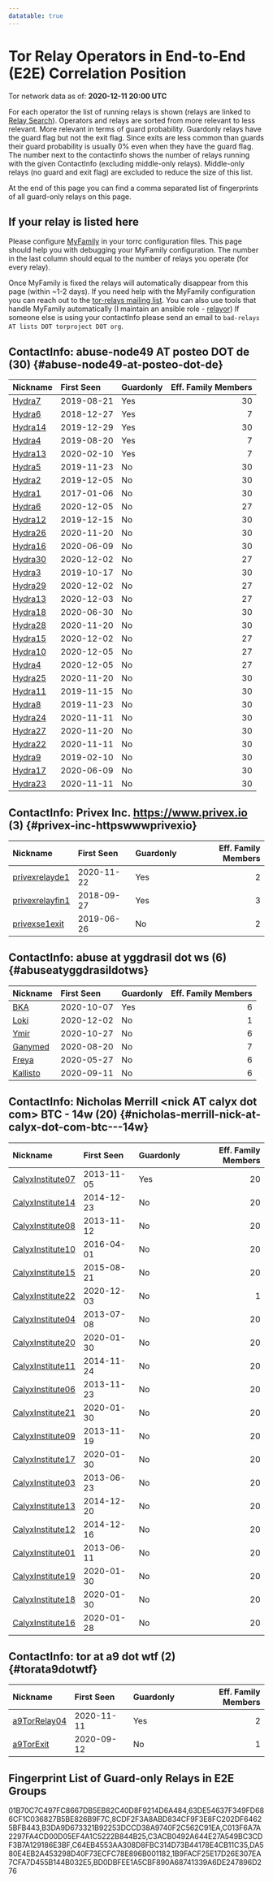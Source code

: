 ```yaml
---
datatable: true
---
```



# Tor Relay Operators in End-to-End (E2E) Correlation Position

Tor network data as of: **2020-12-11 20:00 UTC**

For each operator the list of running relays is shown (relays are linked to [Relay Search](https://metrics.torproject.org/rs.html)).
Operators and relays are sorted from more relevant to less relevant. More relevant in terms of guard probability.
Guardonly relays have the guard flag but not the exit flag.
Since exits are less common than guards their guard probability is usually 0% even when they have the guard flag.
The number next to the contactinfo shows the number of relays running with the given ContactInfo (excluding middle-only relays).
Middle-only relays (no guard and exit flag) are excluded to reduce the size of this list.

At the end of this page you can find a comma separated list of fingerprints of all guard-only relays on this page.

## If your relay is listed here
Please configure [MyFamily](https://www.torproject.org/docs/tor-manual.html.en#MyFamily) in your torrc configuration files.
This page should help you with debugging your MyFamily configuration. The number in the last column should equal to the number of
relays you operate (for every relay).

Once MyFamily is fixed the relays will automatically disappear from this page (within ~1-2 days).
If you need help with the MyFamily configuration you can reach out to the
[tor-relays mailing list](https://lists.torproject.org/cgi-bin/mailman/listinfo/tor-relays).
You can also use tools that handle MyFamily automatically (I maintain an ansible role - 
[relayor](https://medium.com/@nusenu/deploying-tor-relays-with-ansible-6612593fa34d))
If someone else is using your contactInfo please send an email to ```bad-relays AT lists DOT torproject DOT org```.


## ContactInfo: abuse-node49 AT posteo DOT de (30) {#abuse-node49-at-posteo-dot-de}

| Nickname                                                                                           | First Seen   | Guardonly   |   Eff. Family Members |
|:---------------------------------------------------------------------------------------------------|:-------------|:------------|----------------------:|
| [Hydra7](https://metrics.torproject.org/rs.html#details/C013F6A7A2297FA4CD00D05EF4A1C5222B844B25)  | 2019-08-21   | Yes         |                    30 |
| [Hydra6](https://metrics.torproject.org/rs.html#details/63DE54637F349FD686CF1C036827B5BE826B9F7C)  | 2018-12-27   | Yes         |                     7 |
| [Hydra14](https://metrics.torproject.org/rs.html#details/01B70C7C497FC8667DB5EB82C40D8F9214D6A484) | 2019-12-29   | Yes         |                    30 |
| [Hydra4](https://metrics.torproject.org/rs.html#details/B3DA9D673321B92253DCCD38A9740F2C562C91EA)  | 2019-08-20   | Yes         |                     7 |
| [Hydra13](https://metrics.torproject.org/rs.html#details/8CDF2F3A8ABD834CF9F3E8FC202DF64625BFB443) | 2020-02-10   | Yes         |                     7 |
| [Hydra5](https://metrics.torproject.org/rs.html#details/034AA4B30F77DF0FE183602EA7F8251FF2CF1BA2)  | 2019-11-23   | No          |                    30 |
| [Hydra2](https://metrics.torproject.org/rs.html#details/0443D98C0C44D3E0E6238790345DB5624DB41B28)  | 2019-12-05   | No          |                    30 |
| [Hydra1](https://metrics.torproject.org/rs.html#details/0647C3F8352BBFA0D57A1C3E0DCF67FC3E073D2C)  | 2017-01-06   | No          |                    30 |
| [Hydra6](https://metrics.torproject.org/rs.html#details/1050FC79C5F1103B185300EF72DDF5B4EDC683C9)  | 2020-12-05   | No          |                    27 |
| [Hydra12](https://metrics.torproject.org/rs.html#details/180A5BCC01866E09E4D229B6C084CD1E3C75636F) | 2019-12-15   | No          |                    30 |
| [Hydra26](https://metrics.torproject.org/rs.html#details/1940398159C3C571939363DDE8044F3DB8B97394) | 2020-11-20   | No          |                    30 |
| [Hydra16](https://metrics.torproject.org/rs.html#details/1DFE397493D0791DE63F2D6EA5AB6EBCB7B9871A) | 2020-06-09   | No          |                    30 |
| [Hydra30](https://metrics.torproject.org/rs.html#details/22C1314867920DA37001DAD1A63F1D5CABF9DB11) | 2020-12-02   | No          |                    27 |
| [Hydra3](https://metrics.torproject.org/rs.html#details/27D02579AD5F3E32895D99C38E482D1DC6CBAE5E)  | 2019-10-17   | No          |                    30 |
| [Hydra29](https://metrics.torproject.org/rs.html#details/2DEF8010770472367EB2089CA0A50A17B211E78A) | 2020-12-02   | No          |                    27 |
| [Hydra13](https://metrics.torproject.org/rs.html#details/39C37AFC908D12BB79B34EB6298929BC51C2E651) | 2020-12-03   | No          |                    27 |
| [Hydra18](https://metrics.torproject.org/rs.html#details/3AD29FE1241B73595F99BA2C6D830AF0B6874043) | 2020-06-30   | No          |                    30 |
| [Hydra28](https://metrics.torproject.org/rs.html#details/427956E3F23EEBA31954CB0942AEA0ECD43A004A) | 2020-11-20   | No          |                    30 |
| [Hydra15](https://metrics.torproject.org/rs.html#details/4BA3C12B073B7E3F7977C46AF3638685BB89493F) | 2020-12-02   | No          |                    27 |
| [Hydra10](https://metrics.torproject.org/rs.html#details/4F68F1B23FCED9D17852FFFDE21637C284BCF107) | 2020-12-05   | No          |                    27 |
| [Hydra4](https://metrics.torproject.org/rs.html#details/6C0E4E223B1C7E4366FFABA33BF033636A867865)  | 2020-12-05   | No          |                    27 |
| [Hydra25](https://metrics.torproject.org/rs.html#details/6CB18098F50819DEAB22E369EC3A5661A552A66C) | 2020-11-20   | No          |                    30 |
| [Hydra11](https://metrics.torproject.org/rs.html#details/70A4372ED8F5DDE3BA05A17491BB6032EAC02692) | 2019-11-15   | No          |                    30 |
| [Hydra8](https://metrics.torproject.org/rs.html#details/7716DE8030A56A80080446E0CBC59738605454E6)  | 2019-11-23   | No          |                    30 |
| [Hydra24](https://metrics.torproject.org/rs.html#details/8F293A6484A0973167B15C4997AB9F24C21143FE) | 2020-11-11   | No          |                    30 |
| [Hydra27](https://metrics.torproject.org/rs.html#details/A0A91967046F7A9BC3154C7B3C3FDE34C02B1017) | 2020-11-20   | No          |                    30 |
| [Hydra22](https://metrics.torproject.org/rs.html#details/BD33EF180B1118B00BDF073E2771210E3BDDD8CD) | 2020-11-11   | No          |                    30 |
| [Hydra9](https://metrics.torproject.org/rs.html#details/CB28925DA61069A43584030D2610471F1FFD4100)  | 2019-02-10   | No          |                    30 |
| [Hydra17](https://metrics.torproject.org/rs.html#details/E3DAF067B028450B31CF5CE118F2F9AC53146ABD) | 2020-06-09   | No          |                    30 |
| [Hydra23](https://metrics.torproject.org/rs.html#details/F7ED4158B7114617E8F737C65DBE87EE6B83445B) | 2020-11-11   | No          |                    30 |

## ContactInfo: Privex Inc. https://www.privex.io (3) {#privex-inc-httpswwwprivexio}

| Nickname                                                                                                   | First Seen   | Guardonly   |   Eff. Family Members |
|:-----------------------------------------------------------------------------------------------------------|:-------------|:------------|----------------------:|
| [privexrelayde1](https://metrics.torproject.org/rs.html#details/C64EB4553AA308D8FBC314D73B44178E4CB11C35)  | 2020-11-22   | Yes         |                     2 |
| [privexrelayfin1](https://metrics.torproject.org/rs.html#details/C3ACB0492A644E27A549BC3CDF3B7A129186E3BF) | 2018-09-27   | Yes         |                     3 |
| [privexse1exit](https://metrics.torproject.org/rs.html#details/D8A1F5A8EA1AF53E3414B9C48FE6B10C31ACC9B2)   | 2019-06-26   | No          |                     2 |

## ContactInfo: abuse at yggdrasil dot ws (6) {#abuseatyggdrasildotws}

| Nickname                                                                                            | First Seen   | Guardonly   |   Eff. Family Members |
|:----------------------------------------------------------------------------------------------------|:-------------|:------------|----------------------:|
| [BKA](https://metrics.torproject.org/rs.html#details/DA580E4EB2A453298D40F73ECFC78E896B001182)      | 2020-10-07   | Yes         |                     6 |
| [Loki](https://metrics.torproject.org/rs.html#details/0ADAC68F29875A1366F06762F2B305B0BFD11364)     | 2020-12-02   | No          |                     1 |
| [Ymir](https://metrics.torproject.org/rs.html#details/4AA0035604DF40E5BA20DBE88EF6D11432421BFA)     | 2020-10-27   | No          |                     6 |
| [Ganymed](https://metrics.torproject.org/rs.html#details/5AFF7583F5ED62A274823C83199F2E19083692EC)  | 2020-08-20   | No          |                     7 |
| [Freya](https://metrics.torproject.org/rs.html#details/85ED839A03D10C46219609625D7FEAE59EDCCFDD)    | 2020-05-27   | No          |                     6 |
| [Kallisto](https://metrics.torproject.org/rs.html#details/D4C5BAEA92CADCC02D64E0DD9F1A49024C57F05C) | 2020-09-11   | No          |                     6 |

## ContactInfo: Nicholas Merrill &lt;nick AT calyx dot com&gt; BTC - 14w (20) {#nicholas-merrill-nick-at-calyx-dot-com-btc---14w}

| Nickname                                                                                                    | First Seen   | Guardonly   |   Eff. Family Members |
|:------------------------------------------------------------------------------------------------------------|:-------------|:------------|----------------------:|
| [CalyxInstitute07](https://metrics.torproject.org/rs.html#details/1B9FACF25E17D26E307EA7CFA7D455B144B032E5) | 2013-11-05   | Yes         |                    20 |
| [CalyxInstitute14](https://metrics.torproject.org/rs.html#details/0011BD2485AD45D984EC4159C88FC066E5E3300E) | 2014-12-23   | No          |                    20 |
| [CalyxInstitute08](https://metrics.torproject.org/rs.html#details/0B5E5E70FFEA9C7F9FFD13B8E16916A608F3E9EB) | 2013-11-12   | No          |                    20 |
| [CalyxInstitute10](https://metrics.torproject.org/rs.html#details/42ED91DD3768F6A2A194D094A7432CBE8DA004B1) | 2016-04-01   | No          |                    20 |
| [CalyxInstitute15](https://metrics.torproject.org/rs.html#details/47E49319DD67784F1E65B5793371BE467365979E) | 2015-08-21   | No          |                    20 |
| [CalyxInstitute22](https://metrics.torproject.org/rs.html#details/4B218691AF8BC02BAB4D856689652E958AF5DCF3) | 2020-12-03   | No          |                     1 |
| [CalyxInstitute04](https://metrics.torproject.org/rs.html#details/501B3DBF250B094A05CA5DBC424AD4C3D46721A2) | 2013-07-08   | No          |                    20 |
| [CalyxInstitute20](https://metrics.torproject.org/rs.html#details/673C081A9502D5D3AB9395FF4257274BE4C7A8A4) | 2020-01-30   | No          |                    20 |
| [CalyxInstitute11](https://metrics.torproject.org/rs.html#details/6C143720FFF8469EF6A5C5B4066366340CF6C0D1) | 2014-11-24   | No          |                    20 |
| [CalyxInstitute06](https://metrics.torproject.org/rs.html#details/6F4E9FD00D4251D98BE96FB1AA546FE34676A95B) | 2013-11-23   | No          |                    20 |
| [CalyxInstitute21](https://metrics.torproject.org/rs.html#details/70ACA07D9276277B82E909C1439E19CCA2FB16CC) | 2020-01-30   | No          |                    20 |
| [CalyxInstitute09](https://metrics.torproject.org/rs.html#details/7761DDC7EB1BE26D4155F74A15F12C32A36FE0F2) | 2013-11-19   | No          |                    20 |
| [CalyxInstitute17](https://metrics.torproject.org/rs.html#details/81EDFBC8F6F5C7CF0ADD5F8E08BC8FABA04089C6) | 2020-01-30   | No          |                    20 |
| [CalyxInstitute03](https://metrics.torproject.org/rs.html#details/84D361B736A8CD1E8818D0FC186892E91AB76881) | 2013-06-23   | No          |                    20 |
| [CalyxInstitute13](https://metrics.torproject.org/rs.html#details/A7C7EB2A0DFB2E3FFFC12B7756707433DD550F9E) | 2014-12-20   | No          |                    20 |
| [CalyxInstitute12](https://metrics.torproject.org/rs.html#details/B34CC9056250847D1980F08285B01CF0B718C0B6) | 2014-12-16   | No          |                    20 |
| [CalyxInstitute01](https://metrics.torproject.org/rs.html#details/E4D1F25DFBE484208866BA4A1A958B73127CB0AD) | 2013-06-11   | No          |                    20 |
| [CalyxInstitute19](https://metrics.torproject.org/rs.html#details/E8663924FE2AAD4E081A17ED6976D0AE8010F47B) | 2020-01-30   | No          |                    20 |
| [CalyxInstitute18](https://metrics.torproject.org/rs.html#details/EDEDB8797873D340328B5FEDBD7744A7D1DF151F) | 2020-01-30   | No          |                    20 |
| [CalyxInstitute16](https://metrics.torproject.org/rs.html#details/F68A76522D356F89BEC286889A3822250567BE2E) | 2020-01-28   | No          |                    20 |

## ContactInfo: tor at a9 dot wtf (2) {#torata9dotwtf}

| Nickname                                                                                                | First Seen   | Guardonly   |   Eff. Family Members |
|:--------------------------------------------------------------------------------------------------------|:-------------|:------------|----------------------:|
| [a9TorRelay04](https://metrics.torproject.org/rs.html#details/BD0DBFEE1A5CBF890A68741339A6DE247896D276) | 2020-11-11   | Yes         |                     2 |
| [a9TorExit](https://metrics.torproject.org/rs.html#details/2DB8A946826D0CB4F5C3A8264628DD0F16F6612D)    | 2020-09-12   | No          |                     1 |


## Fingerprint List of Guard-only Relays in E2E Groups

01B70C7C497FC8667DB5EB82C40D8F9214D6A484,63DE54637F349FD686CF1C036827B5BE826B9F7C,8CDF2F3A8ABD834CF9F3E8FC202DF64625BFB443,B3DA9D673321B92253DCCD38A9740F2C562C91EA,C013F6A7A2297FA4CD00D05EF4A1C5222B844B25,C3ACB0492A644E27A549BC3CDF3B7A129186E3BF,C64EB4553AA308D8FBC314D73B44178E4CB11C35,DA580E4EB2A453298D40F73ECFC78E896B001182,1B9FACF25E17D26E307EA7CFA7D455B144B032E5,BD0DBFEE1A5CBF890A68741339A6DE247896D276